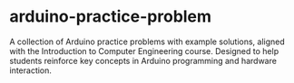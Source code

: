 # arduino-practice-problem
 A collection of Arduino practice problems with example solutions, aligned with the Introduction to Computer Engineering course. Designed to help students reinforce key concepts in Arduino programming and hardware interaction.

